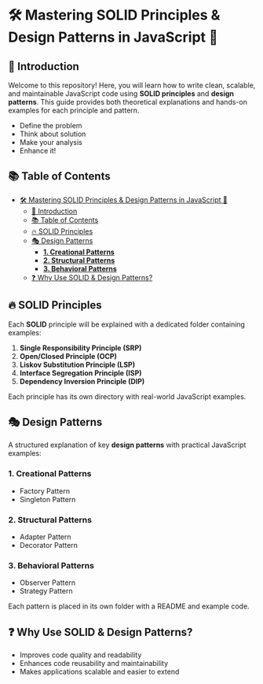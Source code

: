 # 🛠️ Mastering SOLID Principles & Design Patterns in JavaScript 🚀

## 📌 Introduction

Welcome to this repository! Here, you will learn how to write clean, scalable, and maintainable JavaScript code using **SOLID principles** and **design patterns**. This guide provides both theoretical explanations and hands-on examples for each principle and pattern.

- Define the problem
- Think about solution
- Make your analysis
- Enhance it!

## 📚 Table of Contents

- [🛠️ Mastering SOLID Principles \& Design Patterns in JavaScript 🚀](#️-mastering-solid-principles--design-patterns-in-javascript-)
  - [📌 Introduction](#-introduction)
  - [📚 Table of Contents](#-table-of-contents)
  - [🔥 SOLID Principles](#-solid-principles)
  - [🎭 Design Patterns](#-design-patterns)
    - [**1. Creational Patterns**](#1-creational-patterns)
    - [**2. Structural Patterns**](#2-structural-patterns)
    - [**3. Behavioral Patterns**](#3-behavioral-patterns)
  - [❓ Why Use SOLID \& Design Patterns?](#-why-use-solid--design-patterns)

## 🔥 SOLID Principles

Each **SOLID** principle will be explained with a dedicated folder containing examples:

1. **Single Responsibility Principle (SRP)**
2. **Open/Closed Principle (OCP)**
3. **Liskov Substitution Principle (LSP)**
4. **Interface Segregation Principle (ISP)**
5. **Dependency Inversion Principle (DIP)**

Each principle has its own directory with real-world JavaScript examples.

## 🎭 Design Patterns

A structured explanation of key **design patterns** with practical JavaScript examples:

### **1. Creational Patterns**

- Factory Pattern
- Singleton Pattern

### **2. Structural Patterns**

- Adapter Pattern
- Decorator Pattern

### **3. Behavioral Patterns**

- Observer Pattern
- Strategy Pattern

Each pattern is placed in its own folder with a README and example code.

## ❓ Why Use SOLID & Design Patterns?

- Improves code quality and readability
- Enhances code reusability and maintainability
- Makes applications scalable and easier to extend
